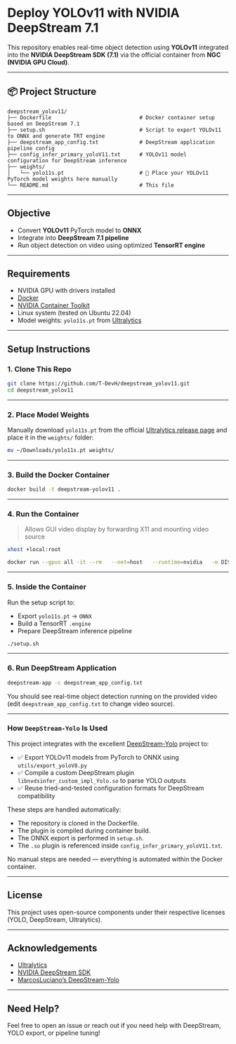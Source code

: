 #  Deploy YOLOv11 with NVIDIA DeepStream 7.1

This repository enables real-time object detection using **YOLOv11** integrated into the **NVIDIA DeepStream SDK (7.1)** via the official container from **NGC (NVIDIA GPU Cloud)**.

---

## 📦 Project Structure

```
deepstream_yolov11/
├── Dockerfile                            # Docker container setup based on DeepStream 7.1
├── setup.sh                              # Script to export YOLOv11 to ONNX and generate TRT engine
├── deepstream_app_config.txt             # DeepStream application pipeline config
├── config_infer_primary_yoloV11.txt      # YOLOv11 model configuration for DeepStream inference
├── weights/
│   └── yolo11s.pt                        # 🔁 Place your YOLOv11 PyTorch model weights here manually
└── README.md                             # This file
```

---

##  Objective

- Convert **YOLOv11** PyTorch model to **ONNX**
- Integrate into **DeepStream 7.1 pipeline**
- Run object detection on video using optimized **TensorRT engine**

---

##  Requirements

- NVIDIA GPU with drivers installed
- [Docker](https://docs.docker.com/engine/install/)
- [NVIDIA Container Toolkit](https://docs.nvidia.com/datacenter/cloud-native/container-toolkit/install-guide.html)
- Linux system (tested on Ubuntu 22.04)
- Model weights: `yolo11s.pt` from [Ultralytics](https://github.com/ultralytics/ultralytics)

---

##  Setup Instructions

### 1. Clone This Repo

```bash
git clone https://github.com/T-DevH/deepstream_yolov11.git
cd deepstream_yolov11
```

---

### 2. Place Model Weights

Manually download `yolo11s.pt` from the official [Ultralytics release page](https://github.com/ultralytics/assets/releases/) and place it in the `weights/` folder:

```bash
mv ~/Downloads/yolo11s.pt weights/
```

---

### 3. Build the Docker Container

```bash
docker build -t deepstream-yolov11 .
```

---

### 4. Run the Container

> Allows GUI video display by forwarding X11 and mounting video source

```bash
xhost +local:root

docker run --gpus all -it --rm   --net=host   --runtime=nvidia   -e DISPLAY=$DISPLAY   -v /tmp/.X11-unix:/tmp/.X11-unix   -v $(pwd):/workspace   deepstream-yolov11
```

---

### 5. Inside the Container

Run the setup script to:
- Export `yolo11s.pt` → `ONNX`
- Build a TensorRT `.engine`
- Prepare DeepStream inference pipeline

```bash
./setup.sh
```

---

### 6. Run DeepStream Application

```bash
deepstream-app -c deepstream_app_config.txt
```

You should see real-time object detection running on the provided video (edit `deepstream_app_config.txt` to change video source).

---

###  How `DeepStream-Yolo` Is Used

This project integrates with the excellent [DeepStream-Yolo](https://github.com/marcoslucianops/DeepStream-Yolo) project to:

- ✅ Export YOLOv11 models from PyTorch to ONNX using `utils/export_yoloV8.py`
- ✅ Compile a custom DeepStream plugin `libnvdsinfer_custom_impl_Yolo.so` to parse YOLO outputs
- ✅ Reuse tried-and-tested configuration formats for DeepStream compatibility

These steps are handled automatically:
- The repository is cloned in the Dockerfile.
- The plugin is compiled during container build.
- The ONNX export is performed in `setup.sh`.
- The `.so` plugin is referenced inside `config_infer_primary_yoloV11.txt`.

 No manual steps are needed — everything is automated within the Docker container.

---

##  License

This project uses open-source components under their respective licenses (YOLO, DeepStream, Ultralytics).

---

##  Acknowledgements

- [Ultralytics](https://github.com/ultralytics/ultralytics)
- [NVIDIA DeepStream SDK](https://developer.nvidia.com/deepstream-sdk)
- [MarcosLuciano’s DeepStream-Yolo](https://github.com/marcoslucianops/DeepStream-Yolo)

---

##  Need Help?

Feel free to open an issue or reach out if you need help with DeepStream, YOLO export, or pipeline tuning!
